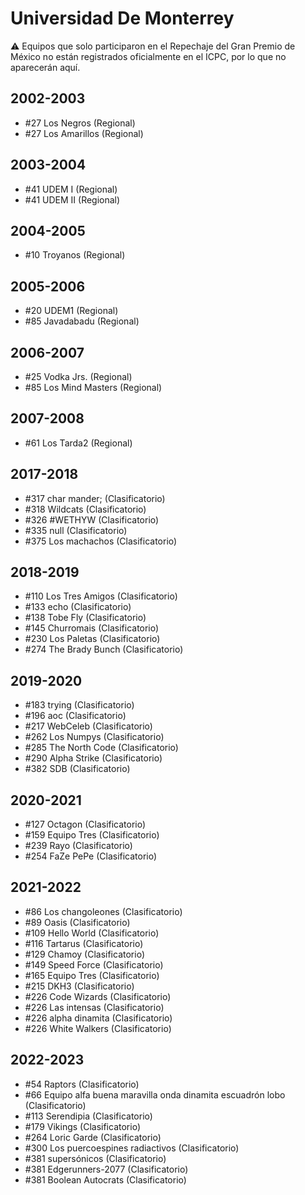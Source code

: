 # Universidad De Monterrey

:warning: Equipos que solo participaron en el Repechaje del Gran Premio de México no están registrados oficialmente en el ICPC, por lo que no aparecerán aquí.

## 2002-2003

- #27 Los Negros (Regional)
- #27 Los Amarillos (Regional)

## 2003-2004

- #41 UDEM I (Regional)
- #41 UDEM II (Regional)

## 2004-2005

- #10 Troyanos (Regional)

## 2005-2006

- #20 UDEM1 (Regional)
- #85 Javadabadu (Regional)

## 2006-2007

- #25 Vodka Jrs. (Regional)
- #85 Los Mind Masters (Regional)

## 2007-2008

- #61 Los Tarda2 (Regional)

## 2017-2018

- #317 char mander; (Clasificatorio)
- #318 Wildcats (Clasificatorio)
- #326 #WETHYW (Clasificatorio)
- #335 null (Clasificatorio)
- #375 Los machachos (Clasificatorio)

## 2018-2019

- #110 Los Tres Amigos (Clasificatorio)
- #133 echo (Clasificatorio)
- #138 Tobe Fly (Clasificatorio)
- #145 Churromais (Clasificatorio)
- #230 Los Paletas (Clasificatorio)
- #274 The Brady Bunch (Clasificatorio)

## 2019-2020

- #183 trying (Clasificatorio)
- #196 aoc (Clasificatorio)
- #217 WebCeleb (Clasificatorio)
- #262 Los Numpys (Clasificatorio)
- #285 The North Code (Clasificatorio)
- #290 Alpha Strike (Clasificatorio)
- #382 SDB (Clasificatorio)

## 2020-2021

- #127 Octagon (Clasificatorio)
- #159 Equipo Tres (Clasificatorio)
- #239 Rayo (Clasificatorio)
- #254 FaZe PePe (Clasificatorio)

## 2021-2022

- #86 Los changoleones (Clasificatorio)
- #89 Oasis (Clasificatorio)
- #109 Hello World (Clasificatorio)
- #116 Tartarus (Clasificatorio)
- #129 Chamoy (Clasificatorio)
- #149 Speed Force (Clasificatorio)
- #165 Equipo Tres (Clasificatorio)
- #215 DKH3 (Clasificatorio)
- #226 Code Wizards (Clasificatorio)
- #226 Las intensas (Clasificatorio)
- #226 alpha dinamita (Clasificatorio)
- #226 White Walkers (Clasificatorio)

## 2022-2023

- #54 Raptors (Clasificatorio)
- #66 Equipo alfa buena maravilla onda dinamita escuadrón lobo (Clasificatorio)
- #113 Serendipia (Clasificatorio)
- #179 Vikings (Clasificatorio)
- #264 Loric Garde (Clasificatorio)
- #300 Los puercoespines radiactivos (Clasificatorio)
- #381 supersónicos (Clasificatorio)
- #381 Edgerunners-2077 (Clasificatorio)
- #381 Boolean Autocrats (Clasificatorio)


